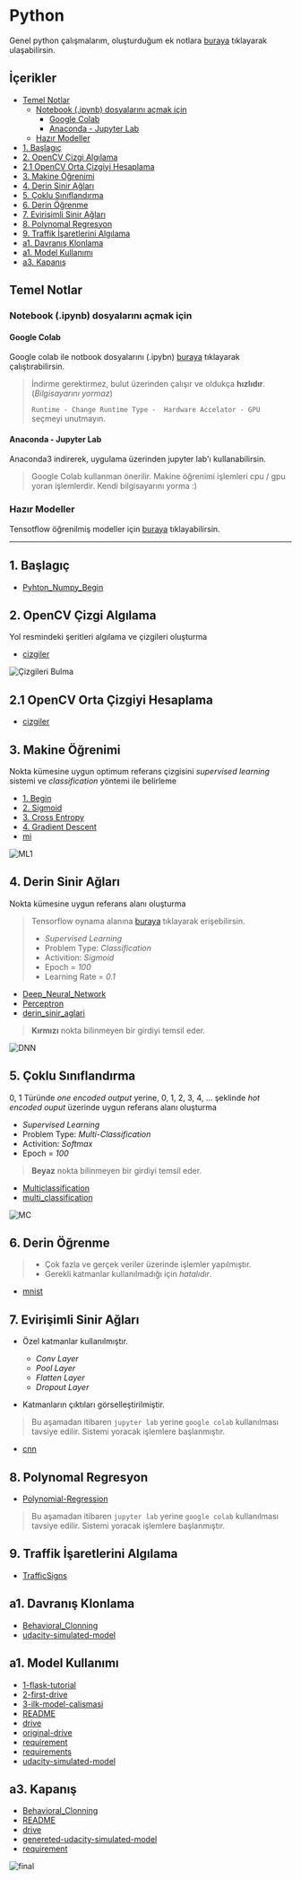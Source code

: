 # Python <!-- omit in toc -->

Genel python çalışmalarım, oluşturduğum ek notlara [buraya](kaynaklar/Kendi%20Notlar%C4%B1m%20~%20SDC.pdf) tıklayarak ulaşabilirsin.

## İçerikler <!-- omit in toc -->

- [Temel Notlar](#temel-notlar)
  - [Notebook (.ipynb) dosyalarını açmak için](#notebook-ipynb-dosyalar%C4%B1n%C4%B1-a%C3%A7mak-i%C3%A7in)
    - [Google Colab](#google-colab)
    - [Anaconda - Jupyter Lab](#anaconda---jupyter-lab)
  - [Hazır Modeller](#haz%C4%B1r-modeller)
- [1. Başlagıç](#1-ba%C5%9Flag%C4%B1%C3%A7)
- [2. OpenCV Çizgi Algılama](#2-opencv-%C3%A7izgi-alg%C4%B1lama)
- [2.1 OpenCV Orta Çizgiyi Hesaplama](#21-opencv-orta-%C3%A7izgiyi-hesaplama)
- [3. Makine Öğrenimi](#3-makine-%C3%B6%C4%9Frenimi)
- [4. Derin Sinir Ağları](#4-derin-sinir-a%C4%9Flar%C4%B1)
- [5. Çoklu Sınıflandırma](#5-%C3%A7oklu-s%C4%B1n%C4%B1fland%C4%B1rma)
- [6. Derin Öğrenme](#6-derin-%C3%B6%C4%9Frenme)
- [7. Evirişimli Sinir Ağları](#7-eviri%C5%9Fimli-sinir-a%C4%9Flar%C4%B1)
- [8. Polynomal Regresyon](#8-polynomal-regresyon)
- [9. Traffik İşaretlerini Algılama](#9-traffik-i%CC%87%C5%9Faretlerini-alg%C4%B1lama)
- [a1. Davranış Klonlama](#a1-davran%C4%B1%C5%9F-klonlama)
- [a1. Model Kullanımı](#a1-model-kullan%C4%B1m%C4%B1)
- [a3. Kapanış](#a3-kapan%C4%B1%C5%9F)

## Temel Notlar

### Notebook (.ipynb) dosyalarını açmak için

#### Google Colab

Google colab ile notbook dosyalarını (.ipybn) [buraya](https://colab.research.google.com/) tıklayarak çalıştırabilirsin. 

> İndirme gerektirmez, bulut üzerinden çalışır ve oldukça **hızlıdır**. (*Bilgisayarını yormaz*)
>
> `Runtime - Change Runtime Type -  Hardware Accelator - GPU` seçmeyi unutmayın.

#### Anaconda - Jupyter Lab

Anaconda3 indirerek, uygulama üzerinden jupyter lab'ı kullanabilirsin.

> Google Colab kullanman önerilir. Makine öğrenimi işlemleri cpu / gpu yoran işlemlerdir. Kendi bilgisayarını yorma :)

### Hazır Modeller

Tensotflow öğrenilmiş modeller için [buraya](https://github.com/tensorflow/models/blob/master/research/object_detection/g3doc/detection_model_zoo.md) tıklayabilirsin.

---

## 1. Başlagıç

- [Pyhton_Numpy_Begin](./1.%20Ba%C5%9Flag%C4%B1%C3%A7/Pyhton_Numpy_Begin.py)

## 2. OpenCV Çizgi Algılama

Yol resmindeki şeritleri algılama ve çizgileri oluşturma

- [cizgiler](./2.%20OpenCV%20%C3%87izgi%20Alg%C4%B1lama/cizgiler.py)

![Çizgileri Bulma](kaynaklar/cizgileri_bulma.gif)

## 2.1 OpenCV Orta Çizgiyi Hesaplama

- [cizgiler](./2.1%20OpenCV%20Orta%20%C3%87izgiyi%20Hesaplama/cizgiler.py)

## 3. Makine Öğrenimi

Nokta kümesine uygun optimum referans çizgisini *supervised learning* sistemi ve *classification* yöntemi ile belirleme

- [1. Begin](./3.%20Makine%20%C3%96%C4%9Frenimi/1.%20Begin.ipynb)
- [2. Sigmoid](./3.%20Makine%20%C3%96%C4%9Frenimi/2.%20Sigmoid.ipynb)
- [3. Cross Entropy](./3.%20Makine%20%C3%96%C4%9Frenimi/3.%20Cross%20Entropy.ipynb)
- [4. Gradient Descent](./3.%20Makine%20%C3%96%C4%9Frenimi/4.%20Gradient%20Descent.ipynb)
- [mi](./3.%20Makine%20%C3%96%C4%9Frenimi/mi.py)

![ML1](kaynaklar/ml.gif)

## 4. Derin Sinir Ağları

Nokta kümesine uygun referans alanı oluşturma

> Tensorflow oynama alanına [buraya](https://playground.tensorflow.org/) tıklayarak erişebilirsin.
>
> - *Supervised Learning*
> - Problem Type: *Classification*
> - Activition: *Sigmoid*
> - Epoch = *100*
> - Learning Rate = *0.1*

- [Deep_Neural_Network](./4.%20Derin%20Sinir%20A%C4%9Flar%C4%B1/Deep_Neural_Network.ipynb)
- [Perceptron](./4.%20Derin%20Sinir%20A%C4%9Flar%C4%B1/Perceptron.ipynb)
- [derin_sinir_aglari](./4.%20Derin%20Sinir%20A%C4%9Flar%C4%B1/derin_sinir_aglari.py)

> **Kırmızı** nokta bilinmeyen bir girdiyi temsil eder.

![DNN](kaynaklar/dnn.png)

## 5. Çoklu Sınıflandırma

0, 1 Türünde *one encoded output* yerine, 0, 1, 2, 3, 4, ... şeklinde *hot encoded ouput* üzerinde uygun referans alanı oluşturma

- *Supervised Learning*
- Problem Type: *Multi-Classification*
- Activition: *Softmax*
- Epoch = *100*

> **Beyaz** nokta bilinmeyen bir girdiyi temsil eder.

- [Multiclassification](./5.%20%C3%87oklu%20S%C4%B1n%C4%B1fland%C4%B1rma/Multiclassification.ipynb)
- [multi_classification](./5.%20%C3%87oklu%20S%C4%B1n%C4%B1fland%C4%B1rma/multi_classification.py)

![MC](kaynaklar/multi_classification.png)

## 6. Derin Öğrenme

> - Çok fazla ve gerçek veriler üzerinde işlemler yapılmıştır.
> - Gerekli katmanlar kullanılmadığı için *hatalıdır*.

- [mnist](./6.%20Derin%20%C3%96%C4%9Frenme/mnist.ipynb)

## 7. Evirişimli Sinir Ağları

- Özel katmanlar kullanılmıştır.

  - *Conv Layer*
  - *Pool Layer*
  - *Flatten Layer*
  - *Dropout Layer*

- Katmanların çıktıları görselleştirilmiştir.

> Bu aşamadan itibaren `jupyter lab` yerine `google colab` kullanılması tavsiye edilir. Sistemi yoracak işlemlere başlanmıştır.

- [cnn](./7.%20Eviri%C5%9Fimli%20Sinir%20A%C4%9Flar%C4%B1/cnn.ipynb)

## 8. Polynomal Regresyon

- [Polynomial-Regression](./8.%20Polynomal%20Regresyon/Polynomial-Regression.ipynb)

> Bu aşamadan itibaren `jupyter lab` yerine `google colab` kullanılması tavsiye edilir. Sistemi yoracak işlemlere başlanmıştır.

## 9. Traffik İşaretlerini Algılama

- [TrafficSigns](./9.%20Traffik%20%C4%B0%C5%9Faretlerini%20Alg%C4%B1lama/TrafficSigns.ipynb)

## a1. Davranış Klonlama

- [Behavioral_Clonning](./a1.%20Davran%C4%B1%C5%9F%20Klonlama/Behavioral_Clonning.ipynb)
- [udacity-simulated-model](./a1.%20Davran%C4%B1%C5%9F%20Klonlama/udacity-simulated-model.h5)

## a1. Model Kullanımı

- [1-flask-tutorial](./a1.%20Model%20Kullan%C4%B1m%C4%B1/1-flask-tutorial.py)
- [2-first-drive](./a1.%20Model%20Kullan%C4%B1m%C4%B1/2-first-drive.py)
- [3-ilk-model-calismasi](./a1.%20Model%20Kullan%C4%B1m%C4%B1/3-ilk-model-calismasi.py)
- [README](./a1.%20Model%20Kullan%C4%B1m%C4%B1/README.md)
- [drive](./a1.%20Model%20Kullan%C4%B1m%C4%B1/drive.py)
- [original-drive](./a1.%20Model%20Kullan%C4%B1m%C4%B1/original-drive.py)
- [requirement](./a1.%20Model%20Kullan%C4%B1m%C4%B1/requirement.bat)
- [requirements](./a1.%20Model%20Kullan%C4%B1m%C4%B1/requirements.txt)
- [udacity-simulated-model](./a1.%20Model%20Kullan%C4%B1m%C4%B1/udacity-simulated-model.h5)

## a3. Kapanış

- [Behavioral_Clonning](./a3.%20Kapan%C4%B1%C5%9F/Behavioral_Clonning.ipynb)
- [README](./a3.%20Kapan%C4%B1%C5%9F/README.md)
- [drive](./a3.%20Kapan%C4%B1%C5%9F/drive.py)
- [genereted-udacity-simulated-model](./a3.%20Kapan%C4%B1%C5%9F/genereted-udacity-simulated-model.h5)
- [requirement](./a3.%20Kapan%C4%B1%C5%9F/requirement.bat)

![final](kaynaklar/final.png)
